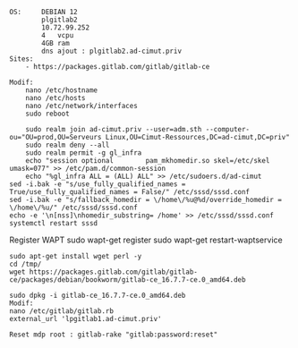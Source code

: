     OS:     DEBIAN 12
            plgitlab2
            10.72.99.252
            4   vcpu
            4GB ram
            dns ajout : plgitlab2.ad-cimut.priv
    Sites:
        - https://packages.gitlab.com/gitlab/gitlab-ce

    Modif:
    	nano /etc/hostname
    	nano /etc/hosts
    	nano /etc/network/interfaces
    	sudo reboot

    	sudo realm join ad-cimut.priv --user=adm.sth --computer-ou="OU=prod,OU=Serveurs Linux,OU=Cimut-Ressources,DC=ad-cimut,DC=priv"
    	sudo realm deny --all
    	sudo realm permit -g gl_infra
    	echo "session optional        pam_mkhomedir.so skel=/etc/skel umask=077" >> /etc/pam.d/common-session
    	echo "%gl_infra ALL = (ALL) ALL" >> /etc/sudoers.d/ad-cimut
   	sed -i.bak -e "s/use_fully_qualified_names = True/use_fully_qualified_names = False/" /etc/sssd/sssd.conf
	sed -i.bak -e "s/fallback_homedir = \/home\/%u@%d/override_homedir = \/home\/%u/" /etc/sssd/sssd.conf
	echo -e '\n[nss]\nhomedir_substring= /home' >> /etc/sssd/sssd.conf
	systemctl restart sssd 

Register WAPT
    sudo wapt-get register
    sudo wapt-get restart-waptservice

    sudo apt-get install wget perl -y
    cd /tmp/
    wget https://packages.gitlab.com/gitlab/gitlab-ce/packages/debian/bookworm/gitlab-ce_16.7.7-ce.0_amd64.deb

    sudo dpkg -i gitlab-ce_16.7.7-ce.0_amd64.deb
    Modif:
    nano /etc/gitlab/gitlab.rb
    external_url 'lpgitlab1.ad-cimut.priv'

    Reset mdp root : gitlab-rake "gitlab:password:reset"
